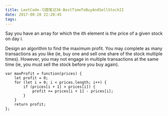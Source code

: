 ```yaml
---
title: LeetCode-习题笔记36-BestTimeToBuyAndSellStockII
date: 2017-08-20 22:20:45
tags:
---
```



Say you have an array for which the ith element is the price of a given stock on day i.

Design an algorithm to find the maximum profit. You may complete as many transactions as you like (ie, buy one and sell one share of the stock multiple times). However, you may not engage in multiple transactions at the same time (ie, you must sell the stock before you buy again).


	var maxProfit = function(prices) {
	    let profit = 0;
	    for (let i = 0; i < prices.length; i++) {
	        if (prices[i + 1] > prices[i]) {
	            profit += prices[i + 1] - prices[i];
	        }
	    }
	    return profit;
	};
